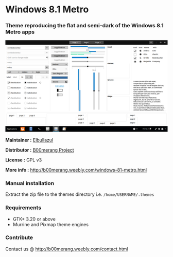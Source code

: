 # Windows 8.1 Metro
### Theme reproducing the flat and semi-dark of the Windows 8.1 Metro apps

![windows-8.1-metro](https://github.com/B00merang-Project/gallery/raw/master/Windows%208.1%20Metro%20(4).png)

**Maintainer :** [Elbullazul](https://github.com/Elbullazul)

**Distributor :** [B00merang Project](https://github.com/B00merang-Project)

**License :** GPL v3

**More info :** http://b00merang.weebly.com/windows-81-metro.html

### Manual installation

Extract the zip file to the themes directory i.e. `/home/USERNAME/.themes`

### Requirements

- GTK+ 3.20 or above
- Murrine and Pixmap theme engines

### Contribute

Contact us @ http://b00merang.weebly.com/contact.html
